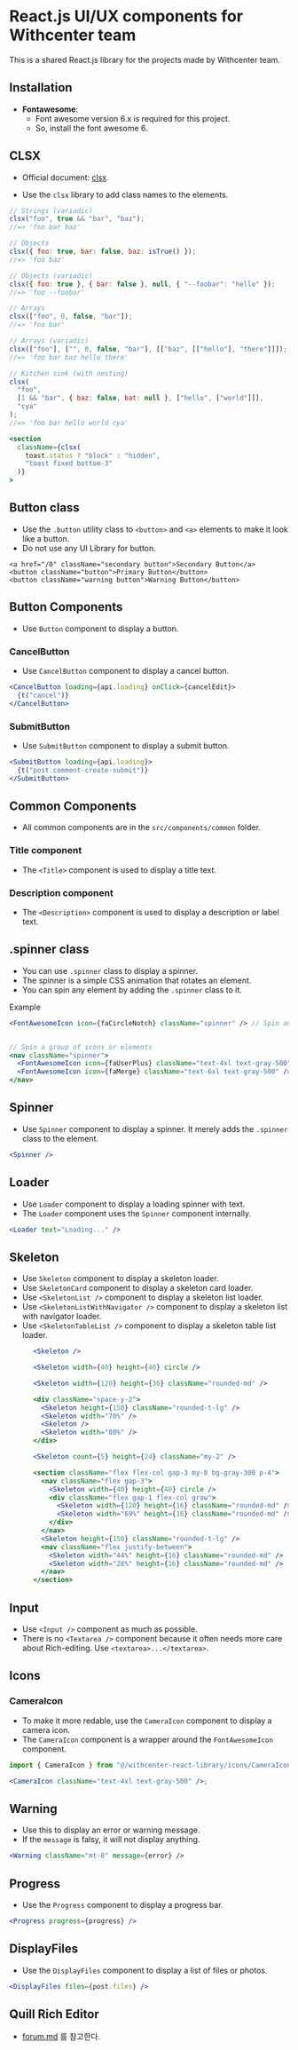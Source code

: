 # React.js UI/UX components for Withcenter team

This is a shared React.js library for the projects made by Withcenter team.

## Installation

- **Fontawesome**:
  - Font awesome version 6.x is required for this project.
  - So, install the font awesome 6.

## CLSX

- Official document: [clsx](https://www.npmjs.com/package/clsx).

- Use the `clsx` library to add class names to the elements.

```jsx
// Strings (variadic)
clsx("foo", true && "bar", "baz");
//=> 'foo bar baz'
```

```jsx
// Objects
clsx({ foo: true, bar: false, baz: isTrue() });
//=> 'foo baz'

// Objects (variadic)
clsx({ foo: true }, { bar: false }, null, { "--foobar": "hello" });
//=> 'foo --foobar'

// Arrays
clsx(["foo", 0, false, "bar"]);
//=> 'foo bar'

// Arrays (variadic)
clsx(["foo"], ["", 0, false, "bar"], [["baz", [["hello"], "there"]]]);
//=> 'foo bar baz hello there'

// Kitchen sink (with nesting)
clsx(
  "foo",
  [1 && "bar", { baz: false, bat: null }, ["hello", ["world"]]],
  "cya"
);
//=> 'foo bar hello world cya'
```

```jsx
<section
  className={clsx(
    toast.status ? "block" : "hidden",
    "toast fixed bottom-3"
  )}
>
```

## Button class

- Use the `.button` utility class to `<button>` and `<a>` elements to make it look like a button.
- Do not use any UI Library for button.

```tsx
<a href="/0" className="secondary button">Secondary Button</a>
<button className="button">Primary Button</button>
<button className="warning button">Warning Button</button>
```

## Button Components

- Use `Button` component to display a button.

### CancelButton

- Use `CancelButton` component to display a cancel button.

```jsx
<CancelButton loading={api.loading} onClick={cancelEdit}>
  {t("cancel")}
</CancelButton>
```

### SubmitButton

- Use `SubmitButton` component to display a submit button.

```jsx
<SubmitButton loading={api.loading}>
  {t("post.comment-create-submit")}
</SubmitButton>
```

## Common Components

- All common components are in the `src/components/common` folder.

### Title component

- The `<Title>` component is used to display a title text.

### Description component

- The `<Description>` component is used to display a description or label text.

## .spinner class

- You can use `.spinner` class to display a spinner.
- The spinner is a simple CSS animation that rotates an element.
- You can spin any element by adding the `.spinner` class to it.

Example

```jsx
<FontAwesomeIcon icon={faCircleNotch} className="spinner" /> // Spin an icon


// Spin a group of icons or elements
<nav className="spinner">
  <FontAwesomeIcon icon={faUserPlus} className="text-4xl text-gray-500" />
  <FontAwesomeIcon icon={faMerge} className="text-6xl text-gray-500" />
</nav>
```

## Spinner

- Use `Spinner` component to display a spinner. It merely adds the `.spinner` class to the element.

```jsx
<Spinner />
```

## Loader

- Use `Loader` component to display a loading spinner with text.
- The `Loader` component uses the `Spinner` component internally.

```jsx
<Loader text="Loading..." />
```

## Skeleton

- Use `Skeleton` component to display a skeleton loader.
- Use `SkeletonCard` component to display a skeleton card loader.
- Use `<SkeletonList />` component to display a skeleton list loader.
- Use `<SkeletonListWithNavigator />` component to display a skeleton list with navigator loader.
- Use `<SkeletonTableList />` component to display a skeleton table list loader.

```jsx
      <Skeleton />

      <Skeleton width={40} height={40} circle />

      <Skeleton width={120} height={36} className="rounded-md" />

      <div className="space-y-2">
        <Skeleton height={150} className="rounded-t-lg" />
        <Skeleton width="70%" />
        <Skeleton />
        <Skeleton width="80%" />
      </div>

      <Skeleton count={5} height={24} className="my-2" />

      <section className="flex flex-col gap-3 my-8 bg-gray-300 p-4">
        <nav className="flex gap-3">
          <Skeleton width={40} height={40} circle />
          <div className="flex gap-1 flex-col grow">
            <Skeleton width={120} height={16} className="rounded-md" />
            <Skeleton width="69%" height={16} className="rounded-md" />
          </div>
        </nav>
        <Skeleton height={150} className="rounded-t-lg" />
        <nav className="flex justify-between">
          <Skeleton width="44%" height={16} className="rounded-md" />
          <Skeleton width="28%" height={16} className="rounded-md" />
        </nav>
      </section>
```

## Input

- Use `<Input />` component as much as possible.
- There is no `<Textarea />` component because it often needs more care about Rich-editing. Use `<textarea>...</textarea>`.

## Icons

### CameraIcon

- To make it more redable, use the `CameraIcon` component to display a camera icon.
- The `CameraIcon` component is a wrapper around the `FontAwesomeIcon` component.

```jsx
import { CameraIcon } from "@/withcenter-react-library/icons/CameraIcon";

<CameraIcon className="text-4xl text-gray-500" />;
```

## Warning

- Use this to display an error or warning message.
- If the `message` is falsy, it will not display anything.

```jsx
<Warning className="mt-8" message={error} />
```

## Progress

- Use the `Progress` component to display a progress bar.

```jsx
<Progress progress={progress} />
```

## DisplayFiles

- Use the `DisplayFiles` component to display a list of files or photos.

```jsx
<DisplayFiles files={post.files} />
```

## Quill Rich Editor

- [forum.md](./forum.md) 를 참고한다.
